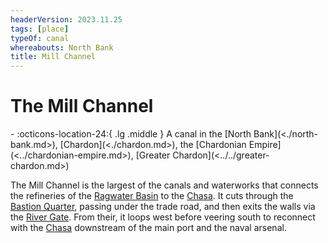 ```yaml
---
headerVersion: 2023.11.25
tags: [place]
typeOf: canal
whereabouts: North Bank
title: Mill Channel
---
```

# The Mill Channel
<div class="grid cards ext-narrow-margin ext-one-column" markdown>
-    :octicons-location-24:{ .lg .middle } A canal in the [North Bank](<./north-bank.md>), [Chardon](<./chardon.md>), the [Chardonian Empire](<../chardonian-empire.md>), [Greater Chardon](<../../greater-chardon.md>)  
</div>


The Mill Channel is the largest of the canals and waterworks that connects the refineries of the [Ragwater Basin](<./ragwater-basin.md>) to the [Chasa](<../../../major-rivers/chasa-nahadi-watershed/chasa.md>). It cuts through the [Bastion Quarter](<./bastion-quarter.md>), passing under the trade road, and then exits the walls via the [River Gate](<./river-gate-north-chardon.md>). From their, it loops west before veering south to reconnect with the [Chasa](<../../../major-rivers/chasa-nahadi-watershed/chasa.md>) downstream of the main port and the naval arsenal. 
